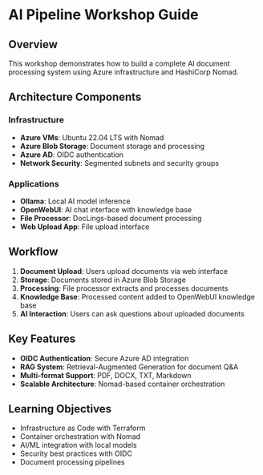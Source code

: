 # AI Pipeline Workshop Guide

## Overview

This workshop demonstrates how to build a complete AI document processing system using Azure infrastructure and HashiCorp Nomad.

## Architecture Components

### Infrastructure
- **Azure VMs**: Ubuntu 22.04 LTS with Nomad
- **Azure Blob Storage**: Document storage and processing
- **Azure AD**: OIDC authentication
- **Network Security**: Segmented subnets and security groups

### Applications
- **Ollama**: Local AI model inference
- **OpenWebUI**: AI chat interface with knowledge base
- **File Processor**: DocLings-based document processing
- **Web Upload App**: File upload interface

## Workflow

1. **Document Upload**: Users upload documents via web interface
2. **Storage**: Documents stored in Azure Blob Storage
3. **Processing**: File processor extracts and processes documents
4. **Knowledge Base**: Processed content added to OpenWebUI knowledge base
5. **AI Interaction**: Users can ask questions about uploaded documents

## Key Features

- **OIDC Authentication**: Secure Azure AD integration
- **RAG System**: Retrieval-Augmented Generation for document Q&A
- **Multi-format Support**: PDF, DOCX, TXT, Markdown
- **Scalable Architecture**: Nomad-based container orchestration

## Learning Objectives

- Infrastructure as Code with Terraform
- Container orchestration with Nomad
- AI/ML integration with local models
- Security best practices with OIDC
- Document processing pipelines 